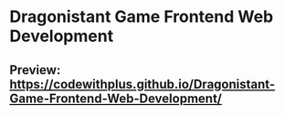 # Dragonistant Game Frontend Web Development

## Preview: https://codewithplus.github.io/Dragonistant-Game-Frontend-Web-Development/
